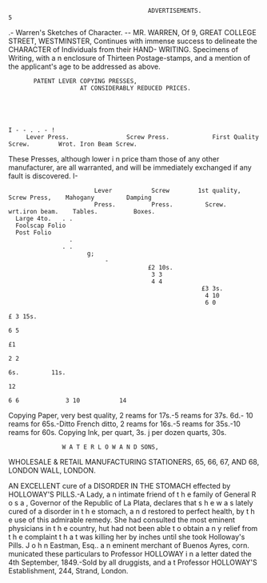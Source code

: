                                            ADVERTISEMENTS.                                                          5
 .-
                                                      Warren's Sketches of Character.
                                                                           --
                                                                    MR. WARREN,
                                                            Of 9, GREAT COLLEGE STREET,
                                                                          WESTMINSTER,
                                                     Continues with immense success to delineate the
                                                     CHARACTER of Individuals from their HAND-
                                                     WRITING.
                                                        Specimens of Writing, with a n enclosure of
                                                      Thirteen Postage-stamps, and a mention of the
                                                      applicant's age to be addressed as above.



           PATENT LEVER COPYING PRESSES,
                        AT CONSIDERABLY REDUCED PRICES.




                                                                                          I - - . . - !
         Lever Press.                Screw Press.            First Quality Screw.        Wrot. Iron Beam Screw.

  These Presses, although lower i n price tham those of any other manufacturer, are all warranted,
and will be immediately exchanged if any fault is discovered.
 I-

                            Lever           Screw        1st quality,    Screw Press,    Mahogany         Damping
                            Press.          Press.         Screw.       wrt.iron beam.    Tables.          Boxes.
      Large 4to.   . .
      Foolscap Folio
      Post Folio
                     .
                   . .
                          g;
                               -
                                           £2 10s.
                                            3 3
                                            4 4
                                                          £3 3s.
                                                           4 10
                                                           6 0
                                                                          £ 3 15s.
                                                                            6 5
                                                                                          £1
                                                                                            2 2
                                                                                               6s.         11s.
                                                                                                           12
                                                                            6 6             3 10           14

  Copying Paper, very best quality, 2 reams for 17s.-5 reams for 37s. 6d.-
10 reams for 65s.-Ditto French ditto, 2 reams for 16s.-5 reams for 35s.-10
reams for 60s. Copying Ink, per quart, 3s. j per dozen quarts, 30s.


                   W A T E R L O W A N D SONS,
WHOLESALE & RETAIL MANUFACTURING STATIONERS,
              65, 66, 67, AND 68, LONDON WALL, LONDON.


AN EXCELLENT cure of                          a DISORDER IN THE STOMACH effected
       by HOLLOWAY'S PILLS.-A Lady, a n intimate friend of t h e family of General R o s a , Governor of
the Republic of La Plata, declares that s h e w a s lately cured of a disorder in t h e stomach, a n d restored to
perfect health, by t h e use of this admirable remedy. She had consulted the most eminent physicians in t h e
country, hut had not been able t o obtain a n y relief from t h e complaint t h a t was killing her by inches
until she took Holloway's Pills.        J o h n Eastman, Esq.. a n eminent merchant of Buenos Ayres, corn.
municated these particulars to Professor HOLLOWAY        i n a letter dated the 4th September, 1849.-Sold by all
druggists, and a t Professor HOLLOWAY'S       Establishment, 244, Strand, London.

